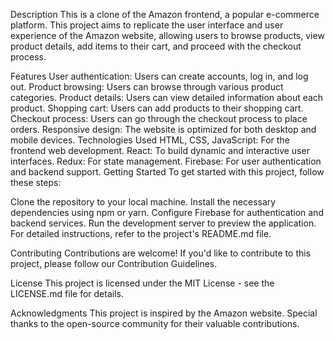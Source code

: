 Description
This is a clone of the Amazon frontend, a popular e-commerce platform. This project aims to replicate the user interface and user experience of the Amazon website, allowing users to browse products, view product details, add items to their cart, and proceed with the checkout process.

Features
User authentication: Users can create accounts, log in, and log out.
Product browsing: Users can browse through various product categories.
Product details: Users can view detailed information about each product.
Shopping cart: Users can add products to their shopping cart.
Checkout process: Users can go through the checkout process to place orders.
Responsive design: The website is optimized for both desktop and mobile devices.
Technologies Used
HTML, CSS, JavaScript: For the frontend web development.
React: To build dynamic and interactive user interfaces.
Redux: For state management.
Firebase: For user authentication and backend support.
Getting Started
To get started with this project, follow these steps:

Clone the repository to your local machine.
Install the necessary dependencies using npm or yarn.
Configure Firebase for authentication and backend services.
Run the development server to preview the application.
For detailed instructions, refer to the project's README.md file.

Contributing
Contributions are welcome! If you'd like to contribute to this project, please follow our Contribution Guidelines.

License
This project is licensed under the MIT License - see the LICENSE.md file for details.

Acknowledgments
This project is inspired by the Amazon website.
Special thanks to the open-source community for their valuable contributions.
